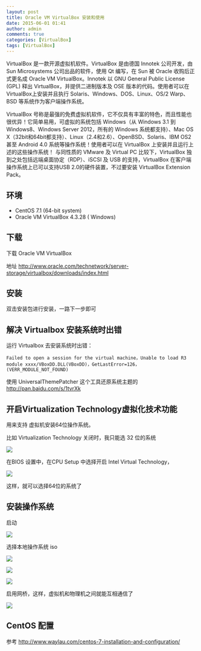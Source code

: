 ```yaml
---
layout: post
title: Oracle VM VirtualBox 安装和使用
date: 2015-06-01 01:41
author: admin
comments: true
categories: [VirtualBox]
tags: [VirtualBox]
---
```

 
VirtualBox 是一款开源虚拟机软件。VirtualBox 是由德国 Innotek 公司开发，由Sun Microsystems 公司出品的软件，使用 Qt 编写，在 Sun 被 Oracle 收购后正式更名成 Oracle VM VirtualBox。Innotek 以 GNU General Public License (GPL) 释出 VirtualBox，并提供二进制版本及 OSE 版本的代码。使用者可以在VirtualBox上安装并且执行 Solaris、Windows、DOS、Linux、OS/2 Warp、BSD 等系统作为客户端操作系统。

VirtualBox 号称是最强的免费虚拟机软件，它不仅具有丰富的特色，而且性能也很优异！它简单易用，可虚拟的系统包括 Windows（从 Windows 3.1 到 Windows8、Windows Server 2012，所有的 Windows 系统都支持）、Mac OS X（32bit和64bit都支持）、Linux（2.4和2.6）、OpenBSD、Solaris、IBM OS2 甚至 Android 4.0 系统等操作系统！使用者可以在 VirtualBox 上安装并且运行上述的这些操作系统！ 与同性质的 VMware 及 Virtual PC 比较下，VirtualBox 独到之处包括远端桌面协定（RDP）、iSCSI 及 USB 的支持，VirtualBox 在客户端操作系统上已可以支持USB 2.0的硬件装置，不过要安装 VirtualBox Extension Pack。

<!-- more -->

##	环境

* CentOS 7.1 (64-bit system)
* Oracle VM VirtualBox 4.3.28 ( Windows)

## 下载

下载 Oracle VM VirtualBox 

地址 <http://www.oracle.com/technetwork/server-storage/virtualbox/downloads/index.html>

## 安装

双击安装包进行安装，一路下一步即可

## 解决 Virtualbox 安装系统时出错

运行 Virtualbox 去安装系统时出错：

    Failed to open a session for the virtual machine，Unable to load R3 module xxxx/VBoxDD.DLL(VBoxDD)，GetLastError=126，(VERR_MODULE_NOT_FOUND)
    
使用 UniversalThemePatcher 这个工具还原系统主题的
<http://pan.baidu.com/s/1tvrXk>

## 开启Virtualization Technology虚拟化技术功能

用来支持 虚拟机安装64位操作系统。

比如 Virtualization Technology 关闭时，我只能选 32 位的系统

![](http://99btgc01.info/uploads/2015/06/006.png)

在BIOS 设置中，在CPU Setup 中选择开启 Intel Virtual Technology，

![](http://99btgc01.info/uploads/2015/06/007.png)

这样，就可以选择64位的系统了

## 安装操作系统

启动

![](<http://99btgc01.info/uploads/2015/06/009.png>)

选择本地操作系统 iso

![](<http://99btgc01.info/uploads/2015/06/010.png>)

![](<http://99btgc01.info/uploads/2015/06/011.png>)

![](<http://99btgc01.info/uploads/2015/06/012.png>)

启用网桥，这样，虚拟机和物理机之间就能互相通信了

![](<http://99btgc01.info/uploads/2015/06/013.png>)


## CentOS 配置

参考 <http://www.waylau.com/centos-7-installation-and-configuration/>
